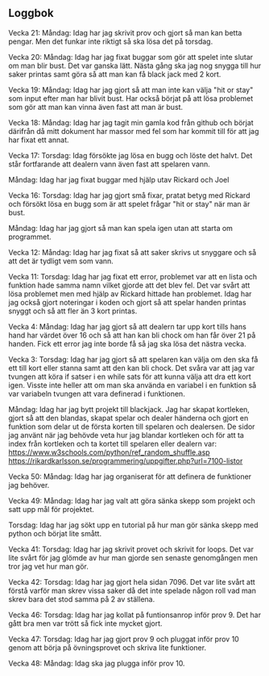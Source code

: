 Loggbok
-------

Vecka 21:
Måndag: Idag har jag skrivit prov och gjort så man kan betta pengar. Men det funkar inte riktigt så ska lösa det på torsdag.

Vecka 20:
Måndag: Idag har jag fixat buggar som gör att spelet inte slutar om man blir bust. Det var ganska lätt. Nästa gång ska jag nog snygga till hur saker printas samt göra så att man kan få black jack med 2 kort.

Vecka 19:
Måndag: Idag har jag gjort så att man inte kan välja "hit or stay" som input  efter man har blivit bust. Har också börjat på att lösa problemet som gör att man kan vinna även fast att man är bust.

Vecka 18:
Måndag: Idag har jag tagit min gamla kod från github och börjat därifrån då mitt dokument har massor med fel som har kommit till för att jag har fixat ett annat.

Vecka 17:
Torsdag: Idag försökte jag lösa en bugg och löste det halvt. Det står fortfarande att dealern vann även fast att spelaren vann.

Måndag: Idag har jag fixat buggar med hjälp utav Rickard och Joel

Vecka 16:
Torsdag: Idag har jag gjort små fixar, pratat betyg med Rickard och försökt lösa en bugg som är att spelet frågar "hit or stay" när man är bust.

Måndag: Idag har jag gjort så man kan spela igen utan att starta om programmet.


Vecka 12:
Måndag: Idag har jag fixat så att saker skrivs ut snyggare och så att det är tydligt vem som vann.

Vecka 11:
Torsdag: Idag har jag fixat ett error, problemet var att en lista och funktion hade samma namn vilket gjorde att det blev fel. Det var svårt att lösa problemet men med hjälp av Rickard hittade han problemet.
Idag har jag också gjort noteringar i koden och gjort så att spelar handen printas snyggt och så att fler än 3 kort printas.


Vecka 4:
Måndag: Idag har jag gjort så att dealern tar upp kort tills hans hand har värdet över 16 och så att han kan bli chock om han får över 21 på handen. Fick ett error jag inte borde få så jag ska lösa det nästra vecka.


Vecka 3:
Torsdag: Idag har jag gjort så att spelaren kan välja om den ska få ett till kort eller stanna samt att den kan bli chock. Det svåra var att jag var tvungen att köra if satser i en while sats för att kunna välja att dra ett kort igen. Visste inte heller att om man ska använda en variabel i en funktion så var variabeln tvungen att vara definerad i funktionen.

Måndag: Idag har jag bytt projekt till blackjack. Jag har skapat kortleken, gjort så att den blandas, skapat spelar och dealer händerna och gjort en funktion som delar ut de första korten till spelaren och dealersen. De sidor jag använt när jag behövde veta hur jag blandar kortleken och för att ta index från kortleken och ta kortet till spelaren eller dealern var: https://www.w3schools.com/python/ref_random_shuffle.asp https://rikardkarlsson.se/programmering/uppgifter.php?url=7100-listor

Vecka 50:
Måndag: Idag har jag organiserat för att definera de funktioner jag behöver.

Vecka 49:
Måndag: Idag har jag valt att göra sänka skepp som projekt och satt upp mål för projektet.

Torsdag: Idag har jag sökt upp en tutorial på hur man gör sänka skepp med python och börjat lite smått.

Vecka 41:
Torsdag: Idag har jag skrivit provet och skrivit for loops. Det var lite svårt för jag glömde av hur man gjorde sen senaste genomgången men tror jag vet hur man gör.

Vecka 42:
Torsdag: Idag har jag gjort hela sidan 7096. Det var lite svårt att förstå varför man skrev vissa saker då det inte spelade någon roll vad man skrev bara det stod samma på 2 av ställena.

Vecka 46:
Torsdag: Idag har jag kollat på funtionsanrop inför prov 9. Det har gått bra men var trött så fick inte mycket gjort.

Vecka 47:
Torsdag: Idag har jag gjort prov 9 och pluggat inför prov 10 genom att börja på övningsprovet och skriva lite funktioner.

Vecka 48:
Måndag: Idag ska jag plugga inför prov 10.